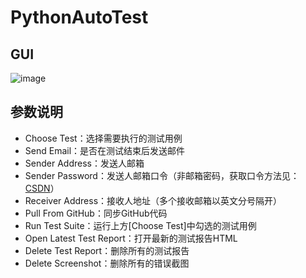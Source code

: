 # PythonAutoTest
## GUI
![image](https://user-images.githubusercontent.com/27627484/44316205-005feb00-a45d-11e8-8f00-b6ddafa2474f.png)

## 参数说明
* Choose Test：选择需要执行的测试用例
* Send Email：是否在测试结束后发送邮件
* Sender Address：发送人邮箱
* Sender Password：发送人邮箱口令（非邮箱密码，获取口令方法见：[CSDN](https://blog.csdn.net/xxzhangx/article/details/76757817)）
* Receiver Address：接收人地址（多个接收邮箱以英文分号隔开）
* Pull From GitHub：同步GitHub代码
* Run Test Suite：运行上方\[Choose Test]中勾选的测试用例
* Open Latest Test Report：打开最新的测试报告HTML
* Delete Test Report：删除所有的测试报告
* Delete Screenshot：删除所有的错误截图
